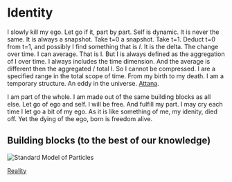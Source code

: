 # Identity
I slowly kill my ego. Let go if it, part by part. Self is dynamic. It is never the same. It is always a snapshot. Take t=0 a snapshot. Take t=1. Deduct t=0 from t=1, and possibly I find something that is *I*. It is the delta. The change over time. I can average. That is I. But I is always defined as the aggregation of I over time. I always includes the time dimension. And the average is different then the aggregated / total I. So I cannot be compressed. I are a specified range in the total scope of time. From my birth to my death. I am a temporary structure. An eddy in the universe. [Attana](https://en.wikipedia.org/wiki/Anatta).

I am part of the whole. I am made out of the same building blocks as all else. Let go of ego and self. I will be free. And fulfill my part.
I may cry each time I let go a bit of my ego. As it is like something of me, my idenity, died off. Yet the dying of the ego, born is freedom alive.

## Building blocks (to the best of our knowledge)
![Standard Model of Particles](https://www.abc.net.au/cm/lb/7864318/data/standard-model-of-physics-data.jpg)

[Reality](/reality)